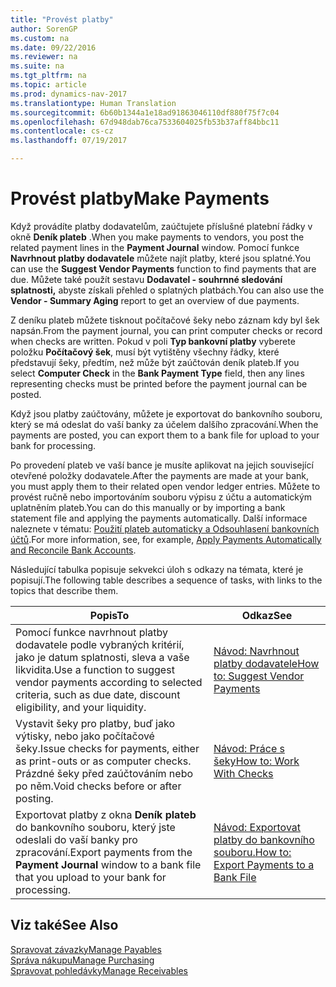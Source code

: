 ```yaml
---
title: "Provést platby"
author: SorenGP
ms.custom: na
ms.date: 09/22/2016
ms.reviewer: na
ms.suite: na
ms.tgt_pltfrm: na
ms.topic: article
ms.prod: dynamics-nav-2017
ms.translationtype: Human Translation
ms.sourcegitcommit: 6b60b1344a1e18ad91863046110df880f75f7c04
ms.openlocfilehash: 67d948dab76ca7533604025fb53b37aff84bbc11
ms.contentlocale: cs-cz
ms.lasthandoff: 07/19/2017

---
```


# <a name="make-payments"></a><span data-ttu-id="b6a12-102">Provést platby</span><span class="sxs-lookup"><span data-stu-id="b6a12-102">Make Payments</span></span>
<span data-ttu-id="b6a12-103">Když provádíte platby dodavatelům, zaúčtujete příslušné platební řádky v okně **Deník plateb** .</span><span class="sxs-lookup"><span data-stu-id="b6a12-103">When you make payments to vendors, you post the related payment lines in the **Payment Journal** window.</span></span> <span data-ttu-id="b6a12-104">Pomocí funkce **Navrhnout platby dodavatele** můžete najít platby, které jsou splatné.</span><span class="sxs-lookup"><span data-stu-id="b6a12-104">You can use the **Suggest Vendor Payments** function to find payments that are due.</span></span> <span data-ttu-id="b6a12-105">Můžete také použít sestavu **Dodavatel - souhrnné sledování splatnosti,** abyste získali přehled o splatných platbách.</span><span class="sxs-lookup"><span data-stu-id="b6a12-105">You can also use the **Vendor - Summary Aging** report to get an overview of due payments.</span></span>

<span data-ttu-id="b6a12-106">Z deníku plateb můžete tisknout počítačové šeky nebo záznam kdy byl šek napsán.</span><span class="sxs-lookup"><span data-stu-id="b6a12-106">From the payment journal, you can print computer checks or record when checks are written.</span></span> <span data-ttu-id="b6a12-107">Pokud v poli **Typ bankovní platby** vyberete položku **Počítačový šek**, musí být vytištěny všechny řádky, které představují šeky, předtím, než může být zaúčtován deník plateb.</span><span class="sxs-lookup"><span data-stu-id="b6a12-107">If you select **Computer Check** in the **Bank Payment Type** field, then any lines representing checks must be printed before the payment journal can be posted.</span></span>

<span data-ttu-id="b6a12-108">Když jsou platby zaúčtovány, můžete je exportovat do bankovního souboru, který se má odeslat do vaší banky za účelem dalšího zpracování.</span><span class="sxs-lookup"><span data-stu-id="b6a12-108">When the payments are posted, you can export them to a bank file for upload to your bank for processing.</span></span>

<span data-ttu-id="b6a12-109">Po provedení plateb ve vaší bance je musíte aplikovat na jejich související otevřené položky dodavatele.</span><span class="sxs-lookup"><span data-stu-id="b6a12-109">After the payments are made at your bank, you must apply them to their related open vendor ledger entries.</span></span> <span data-ttu-id="b6a12-110">Můžete to provést ručně nebo importováním souboru výpisu z účtu a automatickým uplatněním plateb.</span><span class="sxs-lookup"><span data-stu-id="b6a12-110">You can do this manually or by importing a bank statement file and applying the payments automatically.</span></span> <span data-ttu-id="b6a12-111">Další informace naleznete v tématu: [Použití plateb automaticky a Odsouhlasení bankovních účtů](receivables-apply-payments-auto-reconcile-bank-accounts.md).</span><span class="sxs-lookup"><span data-stu-id="b6a12-111">For more information, see, for example, [Apply Payments Automatically and Reconcile Bank Accounts](receivables-apply-payments-auto-reconcile-bank-accounts.md).</span></span>

<span data-ttu-id="b6a12-112">Následující tabulka popisuje sekvekci úloh s odkazy na témata, které je popisují.</span><span class="sxs-lookup"><span data-stu-id="b6a12-112">The following table describes a sequence of tasks, with links to the topics that describe them.</span></span>

|<span data-ttu-id="b6a12-113">Popis</span><span class="sxs-lookup"><span data-stu-id="b6a12-113">To</span></span> |<span data-ttu-id="b6a12-114">Odkaz</span><span class="sxs-lookup"><span data-stu-id="b6a12-114">See</span></span> |
|---|----|
|<span data-ttu-id="b6a12-115">Pomocí funkce navrhnout platby dodavatele podle vybraných kritérií, jako je datum splatnosti, sleva a vaše likvidita.</span><span class="sxs-lookup"><span data-stu-id="b6a12-115">Use a function to suggest vendor payments according to selected criteria, such as due date, discount eligibility, and your liquidity.</span></span>|[<span data-ttu-id="b6a12-116">Návod: Navrhnout platby dodavatele</span><span class="sxs-lookup"><span data-stu-id="b6a12-116">How to: Suggest Vendor Payments</span></span>](payables-how-suggest-vendor-payments.md)|
|<span data-ttu-id="b6a12-117">Vystavit šeky pro platby, buď jako výtisky, nebo jako počítačové šeky.</span><span class="sxs-lookup"><span data-stu-id="b6a12-117">Issue checks for payments, either as print-outs or as computer checks.</span></span> <span data-ttu-id="b6a12-118">Prázdné šeky před zaúčtováním nebo po něm.</span><span class="sxs-lookup"><span data-stu-id="b6a12-118">Void checks before or after posting.</span></span>|[<span data-ttu-id="b6a12-119">Návod: Práce s šeky</span><span class="sxs-lookup"><span data-stu-id="b6a12-119">How to: Work With Checks</span></span>](payables-how-work-checks.md)|
|<span data-ttu-id="b6a12-120">Exportovat platby z okna **Deník plateb** do bankovního souboru, který jste odeslali do vaší banky pro zpracování.</span><span class="sxs-lookup"><span data-stu-id="b6a12-120">Export payments from the **Payment Journal** window to a bank file that you upload to your bank for processing.</span></span>|[<span data-ttu-id="b6a12-121">Návod: Exportovat platby do bankovního souboru.</span><span class="sxs-lookup"><span data-stu-id="b6a12-121">How to: Export Payments to a Bank File</span></span>](payables-how-export-payments-bank-file.md)|

## <a name="see-also"></a><span data-ttu-id="b6a12-122">Viz také</span><span class="sxs-lookup"><span data-stu-id="b6a12-122">See Also</span></span>
[<span data-ttu-id="b6a12-123">Spravovat závazky</span><span class="sxs-lookup"><span data-stu-id="b6a12-123">Manage Payables</span></span>](payables-manage-payables.md)  
[<span data-ttu-id="b6a12-124">Správa nákupu</span><span class="sxs-lookup"><span data-stu-id="b6a12-124">Manage Purchasing</span></span>](purchasing-manage-purchasing.md)  
[<span data-ttu-id="b6a12-125">Spravovat pohledávky</span><span class="sxs-lookup"><span data-stu-id="b6a12-125">Manage Receivables</span></span>](receivables-manage-receivables.md)

